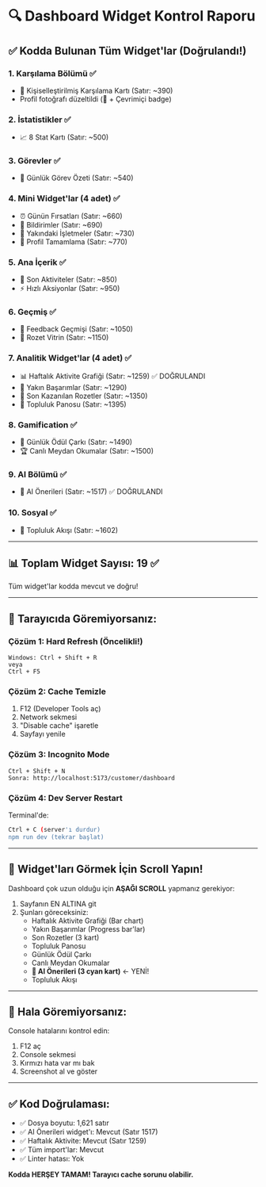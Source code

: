 # 🔍 Dashboard Widget Kontrol Raporu

## ✅ Kodda Bulunan Tüm Widget'lar (Doğrulandı!)

### 1. **Karşılama Bölümü** ✅
- 🎯 Kişiselleştirilmiş Karşılama Kartı (Satır: ~390)
- Profil fotoğrafı düzeltildi (👤 + Çevrimiçi badge)

### 2. **İstatistikler** ✅  
- 📈 8 Stat Kartı (Satır: ~500)

### 3. **Görevler** ✅
- 📅 Günlük Görev Özeti (Satır: ~540)

### 4. **Mini Widget'lar (4 adet)** ✅
- ⏰ Günün Fırsatları (Satır: ~660)
- 🔔 Bildirimler (Satır: ~690)
- 📍 Yakındaki İşletmeler (Satır: ~730)
- 🎨 Profil Tamamlama (Satır: ~770)

### 5. **Ana İçerik** ✅
- 📰 Son Aktiviteler (Satır: ~850)
- ⚡ Hızlı Aksiyonlar (Satır: ~950)

### 6. **Geçmiş** ✅
- 📝 Feedback Geçmişi (Satır: ~1050)
- 🏅 Rozet Vitrin (Satır: ~1150)

### 7. **Analitik Widget'lar (4 adet)** ✅
- 📊 Haftalık Aktivite Grafiği (Satır: ~1259) ✅ DOĞRULANDI
- 🎯 Yakın Başarımlar (Satır: ~1290)
- 🏅 Son Kazanılan Rozetler (Satır: ~1350)
- 👥 Topluluk Panosu (Satır: ~1395)

### 8. **Gamification** ✅
- 🎰 Günlük Ödül Çarkı (Satır: ~1490)
- 🏆 Canlı Meydan Okumalar (Satır: ~1500)

### 9. **AI Bölümü** ✅
- 🤖 AI Önerileri (Satır: ~1517) ✅ DOĞRULANDI

### 10. **Sosyal** ✅
- 🌟 Topluluk Akışı (Satır: ~1602)

---

## 📊 Toplam Widget Sayısı: 19 ✅

Tüm widget'lar kodda mevcut ve doğru!

---

## 🔧 Tarayıcıda Göremiyorsanız:

### Çözüm 1: Hard Refresh (Öncelikli!)
```
Windows: Ctrl + Shift + R
veya
Ctrl + F5
```

### Çözüm 2: Cache Temizle
1. F12 (Developer Tools aç)
2. Network sekmesi
3. "Disable cache" işaretle
4. Sayfayı yenile

### Çözüm 3: Incognito Mode
```
Ctrl + Shift + N
Sonra: http://localhost:5173/customer/dashboard
```

### Çözüm 4: Dev Server Restart
Terminal'de:
```bash
Ctrl + C (server'ı durdur)
npm run dev (tekrar başlat)
```

---

## 🎯 Widget'ları Görmek İçin Scroll Yapın!

Dashboard çok uzun olduğu için **AŞAĞI SCROLL** yapmanız gerekiyor:

1. Sayfanın EN ALTINA git
2. Şunları göreceksiniz:
   - Haftalık Aktivite Grafiği (Bar chart)
   - Yakın Başarımlar (Progress bar'lar)
   - Son Rozetler (3 kart)
   - Topluluk Panosu
   - Günlük Ödül Çarkı
   - Canlı Meydan Okumalar
   - **🤖 AI Önerileri (3 cyan kart)** ← YENİ!
   - Topluluk Akışı

---

## 🐛 Hala Göremiyorsanız:

Console hatalarını kontrol edin:
1. F12 aç
2. Console sekmesi
3. Kırmızı hata var mı bak
4. Screenshot al ve göster

---

## ✅ Kod Doğrulaması:

- ✅ Dosya boyutu: 1,621 satır
- ✅ AI Önerileri widget'ı: Mevcut (Satır 1517)
- ✅ Haftalık Aktivite: Mevcut (Satır 1259)
- ✅ Tüm import'lar: Mevcut
- ✅ Linter hatası: Yok

**Kodda HERŞEY TAMAM! Tarayıcı cache sorunu olabilir.**

